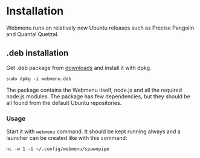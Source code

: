# Installation

Webmenu runs on relatively new Ubuntu releases such as Precise Pangolin and Quantal Quetzal.

## .deb installation

Get .deb package from [downloads](https://github.com/opinsys/webmenu/downloads)
and install it with dpkg.

    sudo dpkg -i webmenu.deb

The package contains the Webmenu itself, node.js and all the required node.js
modules. The package has few dependencies, but they should be all found from
the default Ubuntu repositories.

### Usage

Start it with `webmenu` command. It should be kept running always and a
launcher can be created like with this command:

    nc -w 1 -U ~/.config/webmenu/spawnpipe


